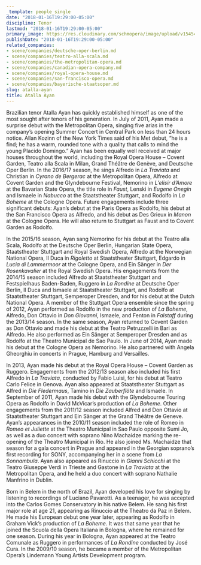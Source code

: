 ```yaml
---
_template: people_single
date: "2018-01-16T19:29:00-05:00"
discipline: Tenor
lastmod: "2018-01-16T19:29:00-05:00"
primary_image: https://res.cloudinary.com/schmopera/image/upload/v1545409169/media/webhook-uploads/1516148663189/Atalla-Ayan-Jiyang-Chen-1012x1030.jpg.jpg
publishDate: "2018-01-16T19:29:00-05:00"
related_companies:
- scene/companies/deutsche-oper-berlin.md
- scene/companies/teatro-alla-scala.md
- scene/companies/the-metropolitan-opera.md
- scene/companies/canadian-opera-company.md
- scene/companies/royal-opera-house.md
- scene/companies/san-francisco-opera.md
- scene/companies/bayerische-staatsoper.md
slug: atalla-ayan
title: Atalla Ayan
---
```


Brazilian tenor Atalla Ayan has quickly established himself as one of the most sought after tenors of his generation. In July of 2011, Ayan made a surprise debut with the Metropolitan Opera, singing five arias in the company’s opening Summer Concert in Central Park on less than 24 hours notice. Allan Kozinn of the New York Times said of his Met debut, “he is a find; he has a warm, rounded tone with a quality that calls to mind the young Placido Domingo.” Ayan has been equally well received at major houses throughout the world, including the Royal Opera House – Covent Garden, Teatro alla Scala in Milan, Grand Théâtre de Genève, and Deutsche Oper Berlin. In the 2016/17 season, he sings Alfredo in *La Traviata* and Christian in *Cyrano de Bergerac* at the Metropolitan Opera, Alfredo at Covent Garden and the Glyndebourne Festival, Nemorino in *L’elisir d’Amore* at the Bavarian State Opera, the title role in *Faust*, Lenski in *Eugene Onegin* and Ismaele in *Nabucco* at the Staatstheater Stuttgart, and Rodolfo in *La Boheme* at the Cologne Opera. Future engagements include three significant debuts: Ayan’s debut at the Paris Opera as Rodolfo, his debut at the San Francisco Opera as Alfredo, and his debut as Des Grieux in *Manon* at the Cologne Opera. He will also return to Stuttgart as Faust and to Covent Garden as Rodolfo.

In the 2015/16 season, Ayan sang Nemorino for his debut at the Teatro alla Scala, Rodolfo at the Deutsche Oper Berlin, Hungarian State Opera, Staatstheater Stuttgart and Royal Swedish Opera, Alfredo at the Norwegian National Opera, Il Duca in *Rigoletto* at Staatstheater Stuttgart, Edgardo in *Lucia di Lammermoor* at the Cologne Opera, and Ein Sänger in *Der Rosenkavalier* at the Royal Swedish Opera. His engagements from the 2014/15 season included Alfredo at Staatstheater Stuttgart and Festspielhaus Baden-Baden, Ruggero in *La Rondine* at Deutsche Oper Berlin, Il Duca and Ismaele at Staatstheater Stuttgart, and Rodolfo at Staatstheater Stuttgart, Semperoper Dresden, and for his debut at the Dutch National Opera. A member of the Stuttgart Opera ensemble since the spring of 2012, Ayan performed as Rodolfo in the new production of *La Boheme*, Alfredo, Don Ottavio in *Don Giovanni*, Ismaele, and Fenton in *Falstaff* during the 2013/14 season. In the same season, Ayan returned to Covent Garden as Don Ottavio and made his debut at the Teatro Petruzzelli in Bari as Alfredo. He also performed as Ein Sänger at Semperoper Dresden and as Rodolfo at the Theatro Municipal de Sao Paulo. In June of 2014, Ayan made his debut at the Cologne Opera as Nemorino. He also partnered with Angela Gheorghiu in concerts in Prague, Hamburg and Versailles.

In 2013, Ayan made his debut at the Royal Opera House – Covent Garden as Ruggero. Engagements from the 2012/13 season also included his first Alfredo in *La Traviata*, conducted by Fabio Luisi, for his debut at Teatro Carlo Felice in Genova. Ayan also appeared at Staatstheater Stuttgart as Alfred in *Die Fledermaus*, Tamino in *Die Zauberflöte* and Ismaele. In September of 2011, Ayan made his debut with the Glyndebourne Touring Opera as Rodolfo in David McVicar’s production of *La Boheme*. Other engagements from the 2011/12 season included Alfred and Don Ottavio at Staatstheater Stuttgart and Ein Sänger at the Grand Théâtre de Geneve. Ayan’s appearances in the 2010/11 season included the role of Romeo in *Romeo et Juliette* at the Theatro Municipal in Sao Paulo opposite Sumi Jo, as well as a duo concert with soprano Nino Machaidze marking the re-opening of the Theatro Municipal in Rio. He also joined Ms. Machaidze that season for a gala concert in Prague and appeared in the Georgian soprano’s first recording for SONY, accompanying her in a scene from *La Sonnambula*. Ayan also appeared as Rinuccio in *Gianni Schicchi* at the Teatro Giuseppe Verdi in Trieste and Gastone in *La Traviata* at the Metropolitan Opera, and he held a duo concert with soprano Nathalie Manfrino in Dublin.

Born in Belem in the north of Brazil, Ayan developed his love for singing by listening to recordings of Luciano Pavarotti. As a teenager, he was accepted into the Carlos Gomes Conservatory in his native Belem. He sang his first major role at age 21, appearing as Rinuccio at the Theatro da Paz in Belem. He made his European debut one year later, appearing as Rodolfo in Graham Vick’s production of *La Boheme*. It was that same year that he joined the Scuola della Opera Italiana in Bologna, where he remained for one season. During his year in Bologna, Ayan appeared at the Teatro Comunale as Ruggero in performances of *La Rondine* conducted by José Cura. In the 2009/10 season, he became a member of the Metropolitan Opera’s Lindemann Young Artists Development program.

